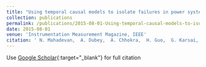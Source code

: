 ```yaml
---
title: "Using temporal causal models to isolate failures in power system protection devices"
collection: publications
permalink: /publications/2015-08-01-Using-temporal-causal-models-to-isolate-failures-in-power-system-protection-devices
date: 2015-08-01
venue: 'Instrumentation Measurement Magazine, IEEE'
citation: ' N. Mahadevan,  A. Dubey,  A. Chhokra,  H. Guo,  G. Karsai, &quot;Using temporal causal models to isolate failures in power system protection devices.&quot; Instrumentation Measurement Magazine, IEEE, 2015.'
---
```

Use [Google Scholar](https://scholar.google.com/scholar?q=Using+temporal+causal+models+to+isolate+failures+in+power+system+protection+devices){:target="_blank"} for full citation